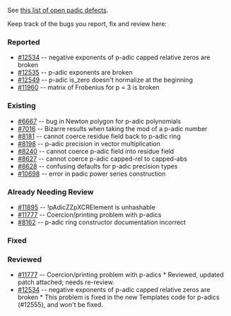 
See <a class="http" href="http://trac.sagemath.org/sage_trac/query?status=needs_info&amp;status=needs_review&amp;status=needs_work&amp;status=new&amp;component=padics&amp;order=priority&amp;type=defect">this list of open padic defects</a>. 

Keep track of the bugs you report, fix and review here: 


### Reported

* <a class="http" href="http://trac.sagemath.org/sage_trac/ticket/12534">#12534</a> -- negative exponents of p-adic capped relative zeros are broken 
* <a class="http" href="http://trac.sagemath.org/sage_trac/ticket/12535">#12535</a> -- p-adic exponents are broken 
* <a class="http" href="http://trac.sagemath.org/sage_trac/ticket/12549">#12549</a> -- p-adic is_zero doesn't normalize at the beginning 
* <a class="http" href="http://trac.sagemath.org/sage_trac/ticket/11960">#11960</a> -- matrix of Frobenius for p = 3 is broken 

### Existing

* <a class="http" href="http://trac.sagemath.org/sage_trac/ticket/6667">#6667</a> -- bug in Newton polygon for p-adic polynomials 
* <a class="http" href="http://trac.sagemath.org/sage_trac/ticket/7016">#7016</a> -- Bizarre results when taking the mod of a p-adic number 
* <a class="http" href="http://trac.sagemath.org/sage_trac/ticket/8181">#8181</a> -- cannot coerce residue field back to p-adic ring   
* <a class="http" href="http://trac.sagemath.org/sage_trac/ticket/8198">#8198</a> -- p-adic precision in vector multiplication 
* <a class="http" href="http://trac.sagemath.org/sage_trac/ticket/8240">#8240</a> -- cannot coerce p-adic field into residue field 
* <a class="http" href="http://trac.sagemath.org/sage_trac/ticket/8627">#8627</a> -- cannot coerce p-adic capped-rel to capped-abs 
* <a class="http" href="http://trac.sagemath.org/sage_trac/ticket/8628">#8628</a> -- confusing defaults for p-adic precision types 
* <a class="http" href="http://trac.sagemath.org/sage_trac/ticket/10698">#10698</a> -- error in padic power series construction 

### Already Needing Review

* <a class="http" href="http://trac.sagemath.org/sage_trac/ticket/11895">#11895</a> -- !pAdicZZpXCRElement is unhashable 
* <a class="http" href="http://trac.sagemath.org/sage_trac/ticket/11777">#11777</a> -- Coercion/printing problem with p-adics 
* <a class="http" href="http://trac.sagemath.org/sage_trac/ticket/8162">#8162</a> -- p-adic ring constructor documentation incorrect 

### Fixed


### Reviewed

* <a class="http" href="http://trac.sagemath.org/sage_trac/ticket/11777">#11777</a> -- Coercion/printing problem with p-adics 
      * Reviewed, updated patch attached; needs re-review. 
* <a class="http" href="http://trac.sagemath.org/sage_trac/ticket/12534">#12534</a> -- negative exponents of p-adic capped relative zeros are broken 
      * This problem is fixed in the new Templates code for p-adics (#12555), and won't be fixed. 
